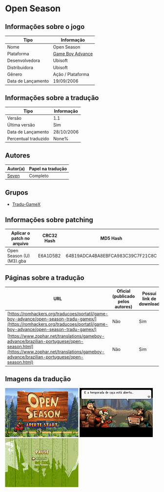# Open Season

## Informações sobre o jogo

| Tipo | Informação |
| ----------- | ----------- |
| Nome | Open Season |
| Plataforma | [Game Boy Advance](../) |
| Desenvolvedora | Ubisoft |
| Distribuidora | Ubisoft |
| Gênero | Ação / Plataforma |
| Data de Lançamento | 19/09/2006 |

## Informações sobre a tradução

| Tipo | Informação |
| ----------- | ----------- |
| Versão | 1\.1 |
| Última versão | Sim |
| Data de Lançamento | 28/10/2006 |
| Percentual traduzido | None% |

## Autores

| Autor(a) | Papel na tradução |
| ----------- | ----------- |
| [Seven](../../../autores/seven/) | Completo |

## Grupos

* [Tradu\-GameX](../../../grupos/tradu-gamex/)

## Informações sobre patching

| Aplicar o patch no arquivo | CRC32 Hash | MD5 Hash |
| ----------- | ----------- | ----------- |
| Open Season \(U\) \(M3\)\.gba | E6A1D5B2 | 64B19ADCA4BA8EBFCA983C39C7F21C8C |

## Páginas sobre a tradução

| URL | Oficial (publicado pelos autores) | Possuí link de download |
| ----------- | ----------- | ----------- |
| [https://romhackers.org/traducoes/portatil/game-boy-advance/open-season-tradu-gamex/](https://romhackers.org/traducoes/portatil/game-boy-advance/open-season-tradu-gamex/) | Não | Sim |
| [https://www.zophar.net/translations/gameboy-advance/brazilian-portuguese/open-season.html](https://www.zophar.net/translations/gameboy-advance/brazilian-portuguese/open-season.html) | Não | Sim |

## Imagens da tradução

![Imagem de exemplo da tradução 1](1.png)
![Imagem de exemplo da tradução 2](2.png)
![Imagem de exemplo da tradução 3](3.png)